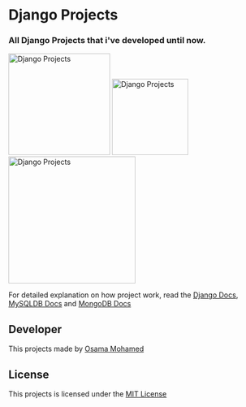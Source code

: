 # Django Projects
### All Django Projects that i've developed until now.

[<img src="https://www.djangoproject.com/s/img/logos/django-logo-negative.png" width="200" title="Django Projects" >](https://github.com/osama-mohamed/django_projects)
[<img src="https://www.mysql.com/common/logos/logo-mysql-170x115.png" width="150" title="Django Projects" >](https://github.com/osama-mohamed/django_projects)
[<img src="https://webassets.mongodb.com/_com_assets/cms/mongodb-logo-rgb-j6w271g1xn.jpg" width="250" title="Django Projects" >](https://github.com/osama-mohamed/django_projects)

For detailed explanation on how project work, read the [Django Docs](https://docs.djangoproject.com/en/1.11/), [MySQLDB Docs](https://dev.mysql.com/doc/) and [MongoDB Docs](https://docs.mongodb.com/)

## Developer
This projects made by [Osama Mohamed](https://www.linkedin.com/in/osama-mohamed-ms/)

## License
This projects is licensed under the [MIT License](https://opensource.org/licenses/MIT)

